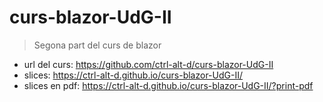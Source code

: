 # curs-blazor-UdG-II

>Segona part del curs de blazor

* url del curs: https://github.com/ctrl-alt-d/curs-blazor-UdG-II
* slices: https://ctrl-alt-d.github.io/curs-blazor-UdG-II/
* slices en pdf: https://ctrl-alt-d.github.io/curs-blazor-UdG-II/?print-pdf